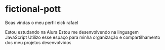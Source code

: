 # fictional-pott
Boas vindas o meu perfil
eick rafael

Estou estudando na Alura
Estou me desenvolvendo na linguagem JavaScript
Utilizo esse espaço para minha organização e compartilhamento dos meu projetos desenvolvidos

